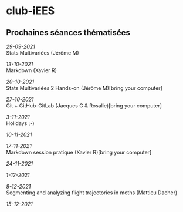 # club-iEES
 
## Prochaines séances thématisées

*29-09-2021*  
Stats Multivariées (Jérôme M)

*13-10-2021*  
Markdown (Xavier R)

*20-10-2021*  
Stats Multivariées 2 Hands-on (Jérôme M)[bring your computer]

*27-10-2021*  
Git + GitHub-GitLab (Jacques G & Rosalie)[bring your computer]

*3-11-2021*   
Holidays ;-)


*10-11-2021*  


*17-11-2021*  
Markdown session pratique (Xavier R)[bring your computer]


*24-11-2021*  


*1-12-2021*   


*8-12-2021*  
Segmenting and analyzing flight trajectories in moths (Mattieu Dacher)

*15-12-2021*  

